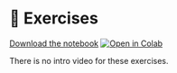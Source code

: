 # 🏃 Exercises

[Download the notebook](https://github.com/neuro4ml/exercises/blob/main/w5-snn/w5-snn-exercise.ipynb)
[![Open in Colab](https://colab.research.google.com/assets/colab-badge.svg)](https://colab.research.google.com/github/neuro4ml/exercises/blob/main/w5-snn/w5-snn-exercise.ipynb)

There is no intro video for these exercises.